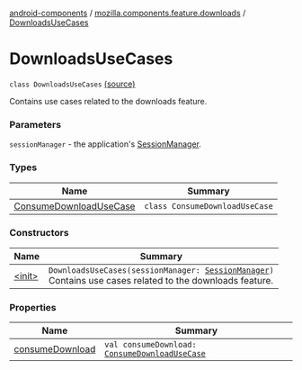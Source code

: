 [android-components](../../index.md) / [mozilla.components.feature.downloads](../index.md) / [DownloadsUseCases](./index.md)

# DownloadsUseCases

`class DownloadsUseCases` [(source)](https://github.com/mozilla-mobile/android-components/blob/master/components/feature/downloads/src/main/java/mozilla/components/feature/downloads/DownloadsUseCases.kt#L16)

Contains use cases related to the downloads feature.

### Parameters

`sessionManager` - the application's [SessionManager](../../mozilla.components.browser.session/-session-manager/index.md).

### Types

| Name | Summary |
|---|---|
| [ConsumeDownloadUseCase](-consume-download-use-case/index.md) | `class ConsumeDownloadUseCase` |

### Constructors

| Name | Summary |
|---|---|
| [&lt;init&gt;](-init-.md) | `DownloadsUseCases(sessionManager: `[`SessionManager`](../../mozilla.components.browser.session/-session-manager/index.md)`)`<br>Contains use cases related to the downloads feature. |

### Properties

| Name | Summary |
|---|---|
| [consumeDownload](consume-download.md) | `val consumeDownload: `[`ConsumeDownloadUseCase`](-consume-download-use-case/index.md) |
